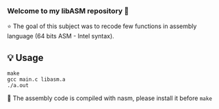 ### Welcome to my libASM repository 👋

⭐️ The goal of this subject was to recode few functions in assembly language (64 bits ASM - Intel syntax).

## 💡 Usage

```
make
gcc main.c libasm.a
./a.out
```

🔑 The assembly code is compiled with nasm, please install it before ```make```